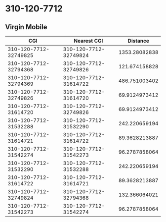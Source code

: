# 310-120-7712
## Virgin Mobile


| CGI | Nearest CGI | Distance |
|-----|-------------|----------|
| 310-120-7712-32749825 | 310-120-7712-32749824 | 1353.28082838 |
| 310-120-7712-32794368 | 310-120-7712-32749826 | 121.674158828 |
| 310-120-7712-32794369 | 310-120-7712-31614722 | 486.751003402 |
| 310-120-7712-32749826 | 310-120-7712-31614720 | 69.9124973412 |
| 310-120-7712-31614720 | 310-120-7712-32749826 | 69.9124973412 |
| 310-120-7712-31532288 | 310-120-7712-31532290 | 242.220659194 |
| 310-120-7712-31614721 | 310-120-7712-31614722 | 89.3628213887 |
| 310-120-7712-31542274 | 310-120-7712-31542273 | 96.2787858064 |
| 310-120-7712-31532290 | 310-120-7712-31532288 | 242.220659194 |
| 310-120-7712-31614722 | 310-120-7712-31614721 | 89.3628213887 |
| 310-120-7712-32749824 | 310-120-7712-32794368 | 132.366064021 |
| 310-120-7712-31542273 | 310-120-7712-31542274 | 96.2787858064 |
